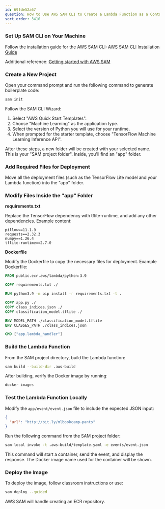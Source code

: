 ```yaml
---
id: 69fde52a67
question: How to Use AWS SAM CLI to Create a Lambda Function as a Container Image
sort_order: 3410
---
```


### Set Up SAM CLI on Your Machine

Follow the installation guide for the AWS SAM CLI: [AWS SAM CLI Installation Guide](https://docs.aws.amazon.com/serverless-application-model/latest/developerguide/install-sam-cli.html)

Additional reference: [Getting started with AWS SAM](https://docs.aws.amazon.com/serverless-application-model/latest/developerguide/serverless-getting-started.html)

### Create a New Project

Open your command prompt and run the following command to generate boilerplate code:

```bash
sam init
```

Follow the SAM CLI Wizard:

1. Select "AWS Quick Start Templates".
2. Choose "Machine Learning" as the application type.
3. Select the version of Python you will use for your runtime.
4. When prompted for the starter template, choose "TensorFlow Machine Learning Inference API".

After these steps, a new folder will be created with your selected name. This is your "SAM project folder". Inside, you'll find an "app" folder.

### Add Required Files for Deployment

Move all the deployment files (such as the TensorFlow Lite model and your Lambda function) into the "app" folder.

### Modify Files Inside the "app" Folder

**requirements.txt**

Replace the TensorFlow dependency with tflite-runtime, and add any other dependencies. Example content:

```
pillow==11.1.0
requests==2.32.3
numpy==1.26.4
tflite-runtime==2.7.0
```

**Dockerfile**

Modify the Dockerfile to copy the necessary files for deployment. Example Dockerfile:

```dockerfile
FROM public.ecr.aws/lambda/python:3.9

COPY requirements.txt ./

RUN python3.9 -m pip install -r requirements.txt -t .

COPY app.py ./
COPY class_indices.json ./
COPY classification_model.tflite ./

ENV MODEL_PATH ./classification_model.tflite
ENV CLASSES_PATH ./class_indices.json

CMD ["app.lambda_handler"]
```

### Build the Lambda Function

From the SAM project directory, build the Lambda function:

```bash
sam build --build-dir .aws-build
```

After building, verify the Docker image by running:

```bash
docker images
```

### Test the Lambda Function Locally

Modify the `app/event/event.json` file to include the expected JSON input:

```json
{
  "url": "http://bit.ly/mlbookcamp-pants"
}
```

Run the following command from the SAM project folder:

```bash
sam local invoke -t .aws-build/template.yaml -e events/event.json
```

This command will start a container, send the event, and display the response. The Docker image name used for the container will be shown.

### Deploy the Image

To deploy the image, follow classroom instructions or use:

```bash
sam deploy --guided
```

AWS SAM will handle creating an ECR repository.